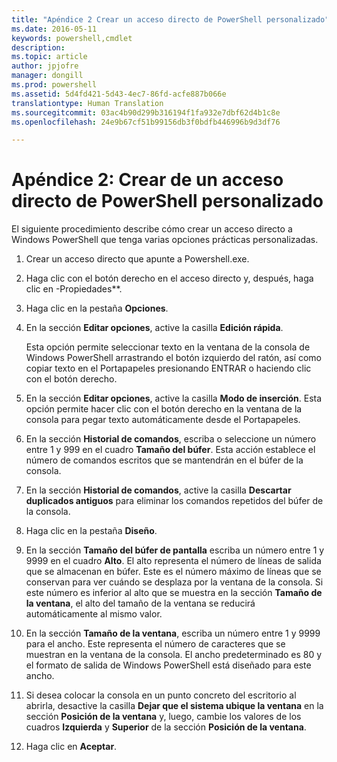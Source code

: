```yaml
---
title: "Apéndice 2 Crear un acceso directo de PowerShell personalizado"
ms.date: 2016-05-11
keywords: powershell,cmdlet
description: 
ms.topic: article
author: jpjofre
manager: dongill
ms.prod: powershell
ms.assetid: 5d4fd421-5d43-4ec7-86fd-acfe887b066e
translationtype: Human Translation
ms.sourcegitcommit: 03ac4b90d299b316194f1fa932e7dbf62d4b1c8e
ms.openlocfilehash: 24e9b67cf51b99156db3f0bdfb446996b9d3df76

---
```


# Apéndice 2: Crear de un acceso directo de PowerShell personalizado
El siguiente procedimiento describe cómo crear un acceso directo a Windows PowerShell que tenga varias opciones prácticas personalizadas.

1.  Crear un acceso directo que apunte a Powershell.exe.

2.  Haga clic con el botón derecho en el acceso directo y, después, haga clic en \-Propiedades**.

3.  Haga clic en la pestaña **Opciones**.

4.  En la sección **Editar opciones**, active la casilla **Edición rápida**.

    Esta opción permite seleccionar texto en la ventana de la consola de Windows PowerShell arrastrando el botón izquierdo del ratón, así como copiar texto en el Portapapeles presionando ENTRAR o haciendo clic con el botón derecho.

5.  En la sección **Editar opciones**, active la casilla **Modo de inserción**. Esta opción permite hacer clic con el botón derecho en la ventana de la consola para pegar texto automáticamente desde el Portapapeles.

6.  En la sección **Historial de comandos**, escriba o seleccione un número entre 1 y 999 en el cuadro **Tamaño del búfer**. Esta acción establece el número de comandos escritos que se mantendrán en el búfer de la consola.

7.  En la sección **Historial de comandos**, active la casilla **Descartar duplicados antiguos** para eliminar los comandos repetidos del búfer de la consola.

8.  Haga clic en la pestaña **Diseño**.

9. En la sección **Tamaño del búfer de pantalla** escriba un número entre 1 y 9999 en el cuadro **Alto**. El alto representa el número de líneas de salida que se almacenan en búfer. Este es el número máximo de líneas que se conservan para ver cuándo se desplaza por la ventana de la consola. Si este número es inferior al alto que se muestra en la sección **Tamaño de la ventana**, el alto del tamaño de la ventana se reducirá automáticamente al mismo valor.

10. En la sección **Tamaño de la ventana**, escriba un número entre 1 y 9999 para el ancho. Este representa el número de caracteres que se muestran en la ventana de la consola. El ancho predeterminado es 80 y el formato de salida de Windows PowerShell está diseñado para este ancho.

11. Si desea colocar la consola en un punto concreto del escritorio al abrirla, desactive la casilla **Dejar que el sistema ubique la ventana** en la sección **Posición de la ventana** y, luego, cambie los valores de los cuadros **Izquierda** y **Superior** de la sección **Posición de la ventana**.

12. Haga clic en **Aceptar**.




<!--HONumber=Jun16_HO4-->


